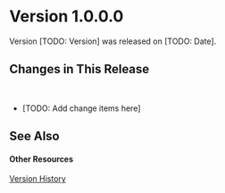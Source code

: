 # Version 1.0.0.0

Version [TODO: Version] was released on [TODO: Date].



## Changes in This Release
&nbsp;<ul><li>
[TODO: Add change items here]</li></ul>

## See Also


#### Other Resources
<a href="dea71406-661f-4bd6-9b1c-029d0816cbbc">Version History</a><br />